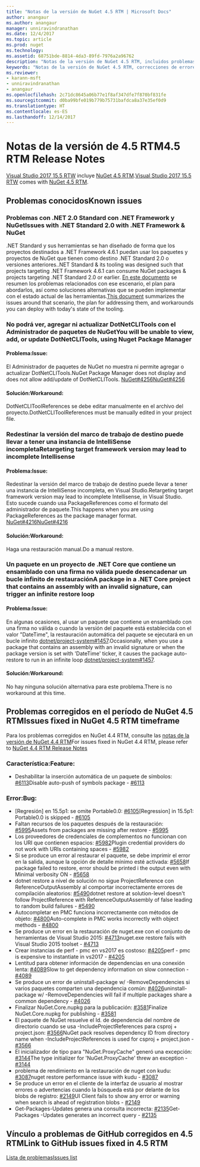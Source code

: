 ```yaml
---
title: "Notas de la versión de NuGet 4.5 RTM | Microsoft Docs"
author: anangaur
ms.author: anangaur
manager: unniravindranathan
ms.date: 12/4/2017
ms.topic: article
ms.prod: nuget
ms.technology: 
ms.assetid: 68751bde-8814-4da3-89fd-7976a2a96762
description: "Notas de la versión de NuGet 4.5 RTM, incluidos problemas conocidos, correcciones de errores, características agregadas y DCR."
keywords: "Notas de la versión de NuGet 4.5 RTM, correcciones de errores, problemas conocidos, características agregadas y DCR"
ms.reviewer:
- karann-msft
- unniravindranathan
- anangaur
ms.openlocfilehash: 2c71dc8645a06b77e1f8af347dfe7f870bf831fe
ms.sourcegitcommit: d0ba99bfe019b779b75731bafdca8a37e35ef0d9
ms.translationtype: HT
ms.contentlocale: es-ES
ms.lasthandoff: 12/14/2017
---
```

# <a name="45-rtm-release-notes"></a><span data-ttu-id="e93ba-104">Notas de la versión de 4.5 RTM</span><span class="sxs-lookup"><span data-stu-id="e93ba-104">4.5 RTM Release Notes</span></span>

<span data-ttu-id="e93ba-105">[Visual Studio 2017 15.5 RTW](https://www.visualstudio.com/news/releasenotes/vs2017-relnotes) incluye [NuGet 4.5 RTM](https://dist.nuget.org/win-x86-commandline/v4.5.0/nuget.exe).</span><span class="sxs-lookup"><span data-stu-id="e93ba-105">[Visual Studio 2017 15.5 RTW](https://www.visualstudio.com/news/releasenotes/vs2017-relnotes) comes with [NuGet 4.5 RTM](https://dist.nuget.org/win-x86-commandline/v4.5.0/nuget.exe).</span></span>

## <a name="known-issues"></a><span data-ttu-id="e93ba-106">Problemas conocidos</span><span class="sxs-lookup"><span data-stu-id="e93ba-106">Known issues</span></span>

### <a name="issues-with-net-standard-20-with-net-framework--nuget"></a><span data-ttu-id="e93ba-107">Problemas con .NET 2.0 Standard con .NET Framework y NuGet</span><span class="sxs-lookup"><span data-stu-id="e93ba-107">Issues with .NET Standard 2.0 with .NET Framework & NuGet</span></span> 
<span data-ttu-id="e93ba-108">.NET Standard y sus herramientas se han diseñado de forma que los proyectos destinados a .NET Framework 4.6.1 puedan usar los paquetes y proyectos de NuGet que tienen como destino .NET Standard 2.0 o versiones anteriores.</span><span class="sxs-lookup"><span data-stu-id="e93ba-108">.NET Standard & its tooling was designed such that projects targeting .NET Framework 4.6.1 can consume NuGet packages & projects targeting .NET Standard 2.0 or earlier.</span></span> <span data-ttu-id="e93ba-109">[En este documento](https://github.com/dotnet/standard/issues/481) se resumen los problemas relacionados con ese escenario, el plan para abordarlos, así como soluciones alternativas que se pueden implementar con el estado actual de las herramientas.</span><span class="sxs-lookup"><span data-stu-id="e93ba-109">[This document](https://github.com/dotnet/standard/issues/481) summarizes the issues around that scenario, the plan for addressing them, and workarounds you can deploy with today's state of the tooling.</span></span>

### <a name="you-will-be-unable-to-view-add-or-update-dotnetclitools-using-nuget-package-manager"></a><span data-ttu-id="e93ba-110">No podrá ver, agregar ni actualizar DotNetCLITools con el Administrador de paquetes de NuGet</span><span class="sxs-lookup"><span data-stu-id="e93ba-110">You will be unable to view, add, or update DotNetCLITools, using Nuget Package Manager</span></span>
#### <a name="issue"></a><span data-ttu-id="e93ba-111">Problema:</span><span class="sxs-lookup"><span data-stu-id="e93ba-111">Issue:</span></span>
<span data-ttu-id="e93ba-112">El Administrador de paquetes de NuGet no muestra ni permite agregar o actualizar DotNetCLITools.</span><span class="sxs-lookup"><span data-stu-id="e93ba-112">NuGet Package Manager does not display and does not allow add/update of DotNetCLITools.</span></span> [<span data-ttu-id="e93ba-113">NuGet#4256</span><span class="sxs-lookup"><span data-stu-id="e93ba-113">NuGet#4256</span></span>](https://github.com/NuGet/Home/issues/4256)
#### <a name="workaround"></a><span data-ttu-id="e93ba-114">Solución:</span><span class="sxs-lookup"><span data-stu-id="e93ba-114">Workaround:</span></span>
<span data-ttu-id="e93ba-115">DotNetCLIToolReferences se debe editar manualmente en el archivo del proyecto.</span><span class="sxs-lookup"><span data-stu-id="e93ba-115">DotNetCLIToolReferences must be manually edited in your project file.</span></span>

### <a name="retargeting-target-framework-version-may-lead-to-incomplete-intellisense"></a><span data-ttu-id="e93ba-116">Redestinar la versión del marco de trabajo de destino puede llevar a tener una instancia de IntelliSense incompleta</span><span class="sxs-lookup"><span data-stu-id="e93ba-116">Retargeting target framework version may lead to incomplete Intellisense</span></span>
#### <a name="issue"></a><span data-ttu-id="e93ba-117">Problema:</span><span class="sxs-lookup"><span data-stu-id="e93ba-117">Issue:</span></span>
<span data-ttu-id="e93ba-118">Redestinar la versión del marco de trabajo de destino puede llevar a tener una instancia de IntelliSense incompleta, en Visual Studio.</span><span class="sxs-lookup"><span data-stu-id="e93ba-118">Retargeting target framework version may lead to incomplete Intellisense, in Visual Studio.</span></span> <span data-ttu-id="e93ba-119">Esto sucede cuando usa PackageReferences como el formato del administrador de paquete.</span><span class="sxs-lookup"><span data-stu-id="e93ba-119">This happens when you are using PackageReferences as the package manager format.</span></span> [<span data-ttu-id="e93ba-120">NuGet#4216</span><span class="sxs-lookup"><span data-stu-id="e93ba-120">NuGet#4216</span></span>](https://github.com/NuGet/Home/issues/4216)
#### <a name="workaround"></a><span data-ttu-id="e93ba-121">Solución:</span><span class="sxs-lookup"><span data-stu-id="e93ba-121">Workaround:</span></span>
<span data-ttu-id="e93ba-122">Haga una restauración manual.</span><span class="sxs-lookup"><span data-stu-id="e93ba-122">Do a manual restore.</span></span>

### <a name="a-package-in-a-net-core-project-that-contains-an-assembly-with-an-invalid-signature-can-trigger-an-infinite-restore-loop"></a><span data-ttu-id="e93ba-123">Un paquete en un proyecto de .NET Core que contiene un ensamblado con una firma no válida puede desencadenar un bucle infinito de restauración</span><span class="sxs-lookup"><span data-stu-id="e93ba-123">A package in a .NET Core project that contains an assembly with an invalid signature, can trigger an infinite restore loop</span></span>
#### <a name="issue"></a><span data-ttu-id="e93ba-124">Problema:</span><span class="sxs-lookup"><span data-stu-id="e93ba-124">Issue:</span></span>
<span data-ttu-id="e93ba-125">En algunas ocasiones, al usar un paquete que contiene un ensamblado con una firma no válida o cuando la versión del paquete está establecida con el valor "DateTime", la restauración automática del paquete se ejecutará en un bucle infinito [dotnet/project-system#1457](https://github.com/dotnet/project-system/issues/1457).</span><span class="sxs-lookup"><span data-stu-id="e93ba-125">Occasionally, when you use a package that contains an assembly with an invalid signature or when the package version is set with 'DateTime' ticker, it causes the package auto-restore to run in an infinite loop [dotnet/project-system#1457](https://github.com/dotnet/project-system/issues/1457).</span></span>
#### <a name="workaround"></a><span data-ttu-id="e93ba-126">Solución:</span><span class="sxs-lookup"><span data-stu-id="e93ba-126">Workaround:</span></span>
<span data-ttu-id="e93ba-127">No hay ninguna solución alternativa para este problema.</span><span class="sxs-lookup"><span data-stu-id="e93ba-127">There is no workaround at this time.</span></span>

## <a name="issues-fixed-in-nuget-45-rtm-timeframe"></a><span data-ttu-id="e93ba-128">Problemas corregidos en el período de NuGet 4.5 RTM</span><span class="sxs-lookup"><span data-stu-id="e93ba-128">Issues fixed in NuGet 4.5 RTM timeframe</span></span>
<span data-ttu-id="e93ba-129">Para los problemas corregidos en NuGet 4.4 RTM, consulte las [notas de la versión de NuGet 4.4 RTM](../release-notes/nuget-4.4-RTM.md)</span><span class="sxs-lookup"><span data-stu-id="e93ba-129">For issues fixed in NuGet 4.4 RTM, please refer to [NuGet 4.4 RTM Release Notes](../release-notes/nuget-4.4-RTM.md)</span></span> 

### <a name="feature"></a><span data-ttu-id="e93ba-130">Característica:</span><span class="sxs-lookup"><span data-stu-id="e93ba-130">Feature:</span></span>
* <span data-ttu-id="e93ba-131">Deshabilitar la inserción automática de un paquete de símbolos: [#6113](https://github.com/NuGet/Home/issues/6113)</span><span class="sxs-lookup"><span data-stu-id="e93ba-131">Disable auto-push of symbols package - [#6113](https://github.com/NuGet/Home/issues/6113)</span></span>

### <a name="bug"></a><span data-ttu-id="e93ba-132">Error:</span><span class="sxs-lookup"><span data-stu-id="e93ba-132">Bug:</span></span>
* <span data-ttu-id="e93ba-133">[Regresión] en 15.5p1: se omite Portable0.0: [#6105](https://github.com/NuGet/Home/issues/6105)</span><span class="sxs-lookup"><span data-stu-id="e93ba-133">[Regression] in 15.5p1: Portable0.0 is skipped - [#6105](https://github.com/NuGet/Home/issues/6105)</span></span>
* <span data-ttu-id="e93ba-134">Faltan recursos de los paquetes después de la restauración: [#5995](https://github.com/NuGet/Home/issues/5995)</span><span class="sxs-lookup"><span data-stu-id="e93ba-134">Assets from packages are missing after restore - [#5995](https://github.com/NuGet/Home/issues/5995)</span></span>
* <span data-ttu-id="e93ba-135">Los proveedores de credenciales de complementos no funcionan con los URI que contienen espacios: [#5982](https://github.com/NuGet/Home/issues/5982)</span><span class="sxs-lookup"><span data-stu-id="e93ba-135">Plugin credential providers do not work with URIs containing spaces - [#5982](https://github.com/NuGet/Home/issues/5982)</span></span>
* <span data-ttu-id="e93ba-136">Si se produce un error al restaurar el paquete, se debe imprimir el error en la salida, aunque la opción de detalle mínimo esté activada: [#5658](https://github.com/NuGet/Home/issues/5658)</span><span class="sxs-lookup"><span data-stu-id="e93ba-136">If package failed to restore, error should be printed i the output even with Minimal verbosity ON - [#5658](https://github.com/NuGet/Home/issues/5658)</span></span>
* <span data-ttu-id="e93ba-137">dotnet restore a nivel de solución no sigue ProjectReference con ReferenceOutputAssembly al comportar incorrectamente errores de compilación aleatorios: [#5490](https://github.com/NuGet/Home/issues/5490)</span><span class="sxs-lookup"><span data-stu-id="e93ba-137">dotnet restore at solution-level doesn't follow ProjectReference with ReferenceOutputAssembly of false leading to random build failures - [#5490](https://github.com/NuGet/Home/issues/5490)</span></span>
* <span data-ttu-id="e93ba-138">Autocompletar en PMC funciona incorrectamente con métodos de objeto: [#4800](https://github.com/NuGet/Home/issues/4800)</span><span class="sxs-lookup"><span data-stu-id="e93ba-138">Auto-complete in PMC works incorrectly with object methods - [#4800](https://github.com/NuGet/Home/issues/4800)</span></span>
* <span data-ttu-id="e93ba-139">Se produce un error en la restauración de nuget.exe con el conjunto de herramientas de Visual Studio 2015: [#4713](https://github.com/NuGet/Home/issues/4713)</span><span class="sxs-lookup"><span data-stu-id="e93ba-139">nuget.exe restore fails with Visual Studio 2015 toolset - [#4713](https://github.com/NuGet/Home/issues/4713)</span></span>
* <span data-ttu-id="e93ba-140">Crear instancias de perf - pmc en vs2017 es costoso: [#4205](https://github.com/NuGet/Home/issues/4205)</span><span class="sxs-lookup"><span data-stu-id="e93ba-140">perf - pmc is expensive to instantiate in vs2017 - [#4205](https://github.com/NuGet/Home/issues/4205)</span></span>
* <span data-ttu-id="e93ba-141">Lentitud para obtener información de dependencias en una conexión lenta: [#4089](https://github.com/NuGet/Home/issues/4089)</span><span class="sxs-lookup"><span data-stu-id="e93ba-141">Slow to get dependency information on slow connection - [#4089](https://github.com/NuGet/Home/issues/4089)</span></span>
* <span data-ttu-id="e93ba-142">Se produce un error de uninstall-package w/ -RemoveDependencies si varios paquetes comparten una dependencia común: [#4026](https://github.com/NuGet/Home/issues/4026)</span><span class="sxs-lookup"><span data-stu-id="e93ba-142">uninstall-package w/ -RemoveDependencies will fail if multiple packages share a common dependency - [#4026](https://github.com/NuGet/Home/issues/4026)</span></span>
* <span data-ttu-id="e93ba-143">Finalizar NuGet.Core.nupkg para la publicación: [#3581](https://github.com/NuGet/Home/issues/3581)</span><span class="sxs-lookup"><span data-stu-id="e93ba-143">Finalize NuGet.Core.nupkg for publishing - [#3581](https://github.com/NuGet/Home/issues/3581)</span></span>
* <span data-ttu-id="e93ba-144">El paquete de NuGet resuelve el Id. de dependencia del nombre de directorio cuando se usa -IncludeProjectReferences para csproj + project.json: [#3566](https://github.com/NuGet/Home/issues/3566)</span><span class="sxs-lookup"><span data-stu-id="e93ba-144">NuGet pack resolves dependency ID from directory name when -IncludeProjectReferences is used for csproj + project.json - [#3566](https://github.com/NuGet/Home/issues/3566)</span></span>
* <span data-ttu-id="e93ba-145">El inicializador de tipo para "NuGet.ProxyCache" generó una excepción: [#3144](https://github.com/NuGet/Home/issues/3144)</span><span class="sxs-lookup"><span data-stu-id="e93ba-145">The type initializer for 'NuGet.ProxyCache' threw an exception - [#3144](https://github.com/NuGet/Home/issues/3144)</span></span>
* <span data-ttu-id="e93ba-146">problema de rendimiento en la restauración de nuget con kudu: [#3087](https://github.com/NuGet/Home/issues/3087)</span><span class="sxs-lookup"><span data-stu-id="e93ba-146">nuget restore performance issue with kudu - [#3087](https://github.com/NuGet/Home/issues/3087)</span></span>
* <span data-ttu-id="e93ba-147">Se produce un error en el cliente de la interfaz de usuario al mostrar errores o advertencias cuando la búsqueda está por delante de los blobs de registro: [#2149](https://github.com/NuGet/Home/issues/2149)</span><span class="sxs-lookup"><span data-stu-id="e93ba-147">UI Client fails to show any error or warning when search is ahead of registration blobs - [#2149](https://github.com/NuGet/Home/issues/2149)</span></span>
* <span data-ttu-id="e93ba-148">Get-Packages-Updates genera una consulta incorrecta: [#2135](https://github.com/NuGet/Home/issues/2135)</span><span class="sxs-lookup"><span data-stu-id="e93ba-148">Get-Packages -Updates generates an incorrect query - [#2135](https://github.com/NuGet/Home/issues/2135)</span></span>


## <a name="link-to-github-issues-fixed-in-45-rtm"></a><span data-ttu-id="e93ba-149">Vínculo a problemas de GitHub corregidos en 4.5 RTM</span><span class="sxs-lookup"><span data-stu-id="e93ba-149">Link to GitHub issues fixed in 4.5 RTM</span></span>

[<span data-ttu-id="e93ba-150">Lista de problemas</span><span class="sxs-lookup"><span data-stu-id="e93ba-150">Issues list</span></span>](https://github.com/NuGet/Home/issues?q=is%3Aissue+milestone%3A4.5+is%3Aclosed)
